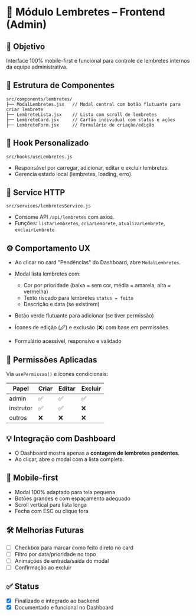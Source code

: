 # 📘 Módulo Lembretes – Frontend (Admin)

## 🎯 Objetivo

Interface 100% mobile-first e funcional para controle de lembretes internos da equipe administrativa.

## 📂 Estrutura de Componentes

```
src/components/lembretes/
├── ModalLembretes.jsx   // Modal central com botão flutuante para criar lembrete
├── LembreteLista.jsx    // Lista com scroll de lembretes
├── LembreteCard.jsx     // Cartão individual com status e ações
├── LembreteForm.jsx     // Formulário de criação/edição
```

## 🧠 Hook Personalizado

```
src/hooks/useLembretes.js
```

* Responsável por carregar, adicionar, editar e excluir lembretes.
* Gerencia estado local (lembretes, loading, erro).

## 🔌 Service HTTP

```
src/services/lembretesService.js
```

* Consome API `/api/lembretes` com axios.
* Funções: `listarLembretes`, `criarLembrete`, `atualizarLembrete`, `excluirLembrete`

## ⚙️ Comportamento UX

* Ao clicar no card "Pendências" do Dashboard, abre `ModalLembretes`.
* Modal lista lembretes com:

  * Cor por prioridade (baixa = sem cor, média = amarela, alta = vermelha)
  * Texto riscado para lembretes `status = feito`
  * Descrição e data (se existirem)
* Botão verde flutuante para adicionar (se tiver permissão)
* Ícones de edição (🖉) e exclusão (❌) com base em permissões
* Formulário acessível, responsivo e validado

## 🔐 Permissões Aplicadas

Via `usePermissao()` e ícones condicionais:

| Papel     | Criar | Editar | Excluir |
| --------- | ----- | ------ | ------- |
| admin     | ✅     | ✅      | ✅       |
| instrutor | ✅     | ✅      | ❌       |
| outros    | ❌     | ❌      | ❌       |

## 💡 Integração com Dashboard

* O Dashboard mostra apenas a **contagem de lembretes pendentes**.
* Ao clicar, abre o modal com a lista completa.

## 📱 Mobile-first

* Modal 100% adaptado para tela pequena
* Botões grandes e com espaçamento adequado
* Scroll vertical para lista longa
* Fecha com ESC ou clique fora

## 🛠️ Melhorias Futuras

* [ ] Checkbox para marcar como feito direto no card
* [ ] Filtro por data/prioridade no topo
* [ ] Animações de entrada/saída do modal
* [ ] Confirmação ao excluir

## ✅ Status

* [x] Finalizado e integrado ao backend
* [x] Documentado e funcional no Dashboard
